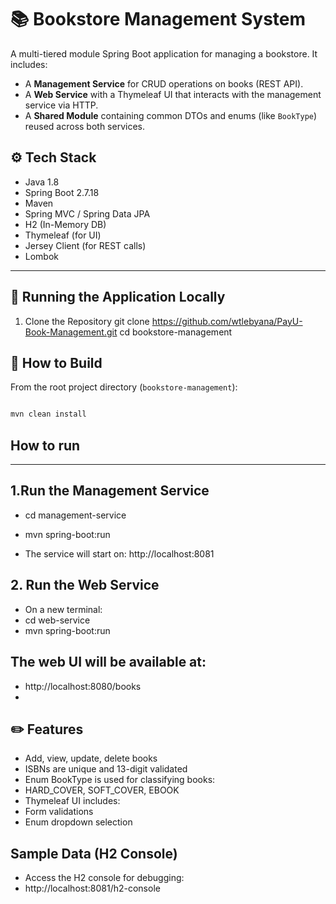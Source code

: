 # 📚 Bookstore Management System

A multi-tiered module Spring Boot application for managing a bookstore. It includes:
- A **Management Service** for CRUD operations on books (REST API).
- A **Web Service** with a Thymeleaf UI that interacts with the management service via HTTP.
- A **Shared Module** containing common DTOs and enums (like `BookType`) reused across both services.

## ⚙️ Tech Stack

- Java 1.8
- Spring Boot 2.7.18
- Maven
- Spring MVC / Spring Data JPA
- H2 (In-Memory DB)
- Thymeleaf (for UI)
- Jersey Client (for REST calls)
- Lombok

---

## 🧪 Running the Application Locally
1. Clone the Repository
   git clone https://github.com/wtlebyana/PayU-Book-Management.git
   cd bookstore-management

## 🔧 How to Build

From the root project directory (`bookstore-management`):

```bash

mvn clean install

```
## How to run
---
## 1.Run the Management Service
- cd management-service
- mvn spring-boot:run

- The service will start on: http://localhost:8081

## 2.  Run the Web Service
- On a new terminal:
- cd web-service
- mvn spring-boot:run

## The web UI will be available at:
- http://localhost:8080/books
- 
## ✏️ Features
- Add, view, update, delete books
- ISBNs are unique and 13-digit validated
- Enum BookType is used for classifying books:
- HARD_COVER, SOFT_COVER, EBOOK
- Thymeleaf UI includes:
- Form validations
- Enum dropdown selection

## Sample Data (H2 Console)
- Access the H2 console for debugging:
- http://localhost:8081/h2-console